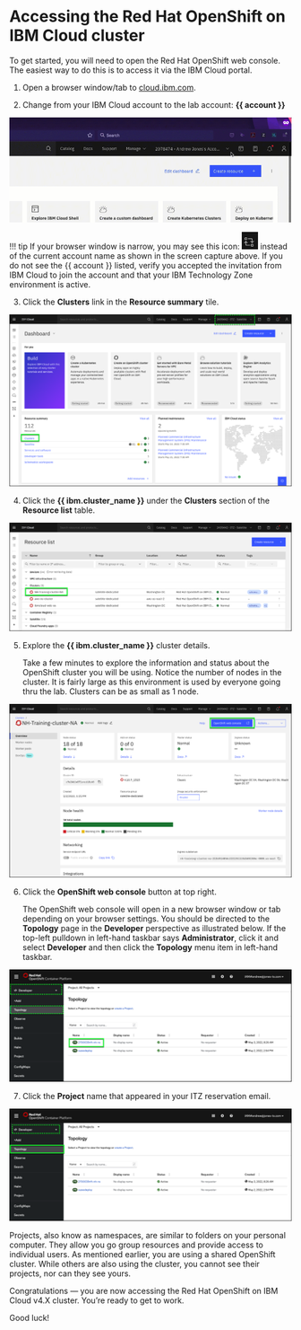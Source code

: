 # Accessing the Red Hat OpenShift on IBM Cloud cluster

To get started, you will need to open the Red Hat OpenShift web console.  The easiest way to do this is to access it via the IBM Cloud portal.

1. Open a browser window/tab to [cloud.ibm.com](cloud.ibm.com).

2. Change from your IBM Cloud account to the lab account: **{{ account }}**

![](_attachments/ChangeAccounts-2-a-gif.gif)

!!! tip
    If your browser window is narrow, you may see this icon: ![](_attachments/SwitchAccountsIcon.png) instead of the current account name as shown in the screen capture above. If you do not see the {{ account }} listed, verify you accepted the invitation from IBM Cloud to join the account and that your IBM Technology Zone environment is active.

3. Click the **Clusters** link in the **Resource summary** tile.

![](_attachments/IBMCloudPortal-Dashboard.png)

4. Click the **{{ ibm.cluster_name }}** under the **Clusters** section of the **Resource list** table.

![](_attachments/IBMCloudPortal-Clusters.png)

5. Explore the **{{ ibm.cluster_name }}** cluster details.

   Take a few minutes to explore the information and status about the OpenShift cluster you will be using. Notice the number of nodes in the cluster.  It is fairly large as this environment is used by everyone going thru the lab.  Clusters can be as small as 1 node.

![](_attachments/IBMCloudPortal-ClusterDetails.png)

6. Click the **OpenShift web console** button at top right.

   The OpenShift web console will open in a new browser window or tab depending on your browser settings. You should be directed to the **Topology** page in the **Developer** perspective as illustrated below.  If the top-left pulldown in left-hand taskbar says **Administrator**, click it and select **Developer** and then click the **Topology** menu item in left-hand taskbar.

![](_attachments/OCP-developer-topology.png)

7. Click the **Project** name that appeared in your ITZ reservation email.

![](_attachments/OCP-developer-topology-2.png)

   Projects, also know as namespaces, are similar to folders on your personal computer.  They allow you go group resources and provide access to individual users. As mentioned earlier, you are using a shared OpenShift cluster. While others are also using the cluster, you cannot see their projects, nor can they see yours.

Congratulations — you are now accessing the Red Hat OpenShift on IBM Cloud v4.X cluster. You’re ready to get to work.

Good luck!
